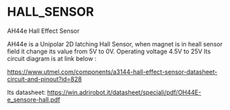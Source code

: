 # HALL_SENSOR
AH44e Hall Effect Sensor

AH44e is a Unipolar 2D latching Hall Sensor, when magnet is in heall sensor field it change its value from 5V to 0V.
Operating voltage 4.5V to 25V
Its circuit diagram is at link below :

https://www.utmel.com/components/a3144-hall-effect-sensor-datasheet-circuit-and-pinout?id=828

Its datasheet:
https://win.adrirobot.it/datasheet/speciali/pdf/OH44E-e_sensore-hall.pdf


